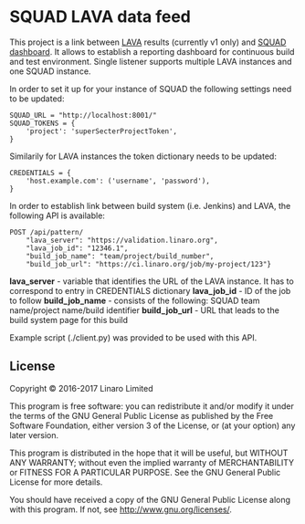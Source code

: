 # SQUAD LAVA data feed

This project is a link between [LAVA](https://git.linaro.org/lava/) results
(currently v1 only) and [SQUAD dashboard](https://github.com/Linaro/squad).
It allows to establish a reporting dashboard for continuous build and test
environment. Single listener supports multiple LAVA instances and one SQUAD
instance.

In order to set it up for your instance of SQUAD the following settings need
to be updated:

```
SQUAD_URL = "http://localhost:8001/"
SQUAD_TOKENS = {
    'project': 'superSecterProjectToken',
}
```

Similarily for LAVA instances the token dictionary needs to be updated:

```
CREDENTIALS = {
    'host.example.com': ('username', 'password'),
}
```

In order to establish link between build system (i.e. Jenkins) and LAVA, the following API is available:

```
POST /api/pattern/
    "lava_server": "https://validation.linaro.org",
    "lava_job_id": "12346.1",
    "build_job_name": "team/project/build_number",
    "build_job_url": "https://ci.linaro.org/job/my-project/123"}
```

**lava_server** - variable that identifies the URL of the LAVA instance. It has to correspond
to entry in CREDENTIALS dictionary
**lava_job_id** - ID of the job to follow
**build_job_name** - consists of the following: SQUAD team name/project name/build identifier
**build_job_url** - URL that leads to the build system page for this build

Example script (./client.py) was provided to be used with this API.

## License

Copyright © 2016-2017 Linaro Limited

This program is free software: you can redistribute it and/or modify it
under the terms of the GNU General Public License as published by the
Free Software Foundation, either version 3 of the License, or (at your
option) any later version.

This program is distributed in the hope that it will be useful, but
WITHOUT ANY WARRANTY; without even the implied warranty of
MERCHANTABILITY or FITNESS FOR A PARTICULAR PURPOSE. See the GNU General
Public License for more details.

You should have received a copy of the GNU General Public License along
with this program. If not, see http://www.gnu.org/licenses/.
